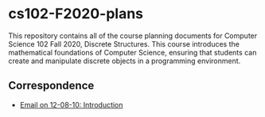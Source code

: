 # cs102-F2020-plans

This repository contains all of the course planning documents for Computer
Science 102 Fall 2020, Discrete Structures. This course introduces the
mathematical foundations of Computer Science, ensuring that students can create
and manipulate discrete objects in a programming environment.

## Correspondence

- [Email on 12-08-10: Introduction](blob/master/emails/2020-08-10-introduction.md)

